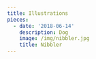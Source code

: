 ```yaml
---
title: Illustrations
pieces:
  - date: '2018-06-14'
    description: Dog
    image: /img/nibbler.jpg
    title: Nibbler
---
```


